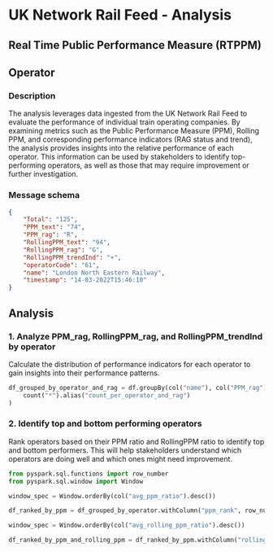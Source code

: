 # UK Network Rail Feed - Analysis 

## Real Time Public Performance Measure (RTPPM)

## Operator

### Description
The analysis leverages data ingested from the UK Network Rail Feed to evaluate the performance of individual train operating companies. By examining metrics such as the Public Performance Measure (PPM), Rolling PPM, and corresponding performance indicators (RAG status and trend), the analysis provides insights into the relative performance of each operator. This information can be used by stakeholders to identify top-performing operators, as well as those that may require improvement or further investigation.

### Message schema
```json
{
    "Total": "125",
    "PPM_text": "74",
    "PPM_rag": "R",
    "RollingPPM_text": "94",
    "RollingPPM_rag": "G",
    "RollingPPM_trendInd": "+",
    "operatorCode": "61",
    "name": "London North Eastern Railway",
    "timestamp": "14-03-2022T15:46:10"
}
```

## Analysis

### 1. Analyze PPM_rag, RollingPPM_rag, and RollingPPM_trendInd by operator

Calculate the distribution of performance indicators for each operator to gain insights into their performance patterns.

```python
df_grouped_by_operator_and_rag = df.groupBy(col("name"), col("PPM_rag"), col("RollingPPM_rag"), col("RollingPPM_trendInd")).agg(
    count("*").alias("count_per_operator_and_rag")
)
```

### 2. Identify top and bottom performing operators
Rank operators based on their PPM ratio and RollingPPM ratio to identify top and bottom performers. This will help stakeholders understand which operators are doing well and which ones might need improvement.

```python
from pyspark.sql.functions import row_number
from pyspark.sql.window import Window

window_spec = Window.orderBy(col("avg_ppm_ratio").desc())

df_ranked_by_ppm = df_grouped_by_operator.withColumn("ppm_rank", row_number().over(window_spec))

window_spec = Window.orderBy(col("avg_rolling_ppm_ratio").desc())

df_ranked_by_ppm_and_rolling_ppm = df_ranked_by_ppm.withColumn("rolling_ppm_rank", row_number().over(window_spec))
```


